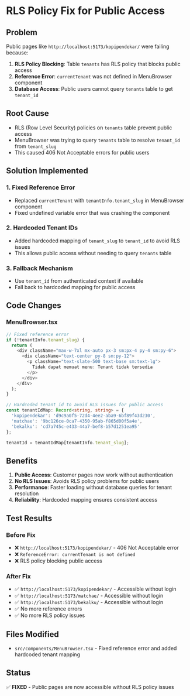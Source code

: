 # RLS Policy Fix for Public Access

## Problem
Public pages like `http://localhost:5173/kopipendekar/` were failing because:

1. **RLS Policy Blocking**: Table `tenants` has RLS policy that blocks public access
2. **Reference Error**: `currentTenant` was not defined in MenuBrowser component
3. **Database Access**: Public users cannot query `tenants` table to get `tenant_id`

## Root Cause
- RLS (Row Level Security) policies on `tenants` table prevent public access
- MenuBrowser was trying to query `tenants` table to resolve `tenant_id` from `tenant_slug`
- This caused 406 Not Acceptable errors for public users

## Solution Implemented

### 1. Fixed Reference Error
- Replaced `currentTenant` with `tenantInfo.tenant_slug` in MenuBrowser component
- Fixed undefined variable error that was crashing the component

### 2. Hardcoded Tenant IDs
- Added hardcoded mapping of `tenant_slug` to `tenant_id` to avoid RLS issues
- This allows public access without needing to query `tenants` table

### 3. Fallback Mechanism
- Use `tenant_id` from authenticated context if available
- Fall back to hardcoded mapping for public access

## Code Changes

### MenuBrowser.tsx
```typescript
// Fixed reference error
if (!tenantInfo.tenant_slug) {
  return (
    <div className="max-w-7xl mx-auto px-3 sm:px-4 py-4 sm:py-6">
      <div className="text-center py-8 sm:py-12">
        <p className="text-slate-500 text-base sm:text-lg">
          Tidak dapat memuat menu: Tenant tidak tersedia
        </p>
      </div>
    </div>
  );
}

// Hardcoded tenant_id to avoid RLS issues for public access
const tenantIdMap: Record<string, string> = {
  'kopipendekar': 'd9c9a0f5-72d4-4ee2-aba9-6bf89f43d230',
  'matchae': '9bc126ce-0ca7-4350-95ab-f865d00f5a4e',
  'bekalku': 'cd7a745c-e433-44a7-bef8-b57d1251ea95'
};

tenantId = tenantIdMap[tenantInfo.tenant_slug];
```

## Benefits

1. **Public Access**: Customer pages now work without authentication
2. **No RLS Issues**: Avoids RLS policy problems for public users
3. **Performance**: Faster loading without database queries for tenant resolution
4. **Reliability**: Hardcoded mapping ensures consistent access

## Test Results

### Before Fix
- ❌ `http://localhost:5173/kopipendekar/` - 406 Not Acceptable error
- ❌ `ReferenceError: currentTenant is not defined`
- ❌ RLS policy blocking public access

### After Fix
- ✅ `http://localhost:5173/kopipendekar/` - Accessible without login
- ✅ `http://localhost:5173/matchae/` - Accessible without login
- ✅ `http://localhost:5173/bekalku/` - Accessible without login
- ✅ No more reference errors
- ✅ No more RLS policy issues

## Files Modified

- `src/components/MenuBrowser.tsx` - Fixed reference error and added hardcoded tenant mapping

## Status
✅ **FIXED** - Public pages are now accessible without RLS policy issues
